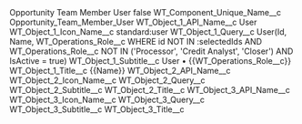 <?xml version="1.0" encoding="UTF-8"?>
<CustomMetadata xmlns="http://soap.sforce.com/2006/04/metadata" xmlns:xsi="http://www.w3.org/2001/XMLSchema-instance" xmlns:xsd="http://www.w3.org/2001/XMLSchema">
    <label>Opportunity Team Member User</label>
    <protected>false</protected>
    <values>
        <field>WT_Component_Unique_Name__c</field>
        <value xsi:type="xsd:string">Opportunity_Team_Member_User</value>
    </values>
    <values>
        <field>WT_Object_1_API_Name__c</field>
        <value xsi:type="xsd:string">User</value>
    </values>
    <values>
        <field>WT_Object_1_Icon_Name__c</field>
        <value xsi:type="xsd:string">standard:user</value>
    </values>
    <values>
        <field>WT_Object_1_Query__c</field>
        <value xsi:type="xsd:string">User(Id, Name, WT_Operations_Role__c WHERE id NOT IN :selectedIds AND WT_Operations_Role__c NOT IN (&apos;Processor&apos;, &apos;Credit Analyst&apos;, &apos;Closer&apos;) AND IsActive = true)</value>
    </values>
    <values>
        <field>WT_Object_1_Subtitle__c</field>
        <value xsi:type="xsd:string">User • {{WT_Operations_Role__c}}</value>
    </values>
    <values>
        <field>WT_Object_1_Title__c</field>
        <value xsi:type="xsd:string">{{Name}}</value>
    </values>
    <values>
        <field>WT_Object_2_API_Name__c</field>
        <value xsi:nil="true"/>
    </values>
    <values>
        <field>WT_Object_2_Icon_Name__c</field>
        <value xsi:nil="true"/>
    </values>
    <values>
        <field>WT_Object_2_Query__c</field>
        <value xsi:nil="true"/>
    </values>
    <values>
        <field>WT_Object_2_Subtitle__c</field>
        <value xsi:nil="true"/>
    </values>
    <values>
        <field>WT_Object_2_Title__c</field>
        <value xsi:nil="true"/>
    </values>
    <values>
        <field>WT_Object_3_API_Name__c</field>
        <value xsi:nil="true"/>
    </values>
    <values>
        <field>WT_Object_3_Icon_Name__c</field>
        <value xsi:nil="true"/>
    </values>
    <values>
        <field>WT_Object_3_Query__c</field>
        <value xsi:nil="true"/>
    </values>
    <values>
        <field>WT_Object_3_Subtitle__c</field>
        <value xsi:nil="true"/>
    </values>
    <values>
        <field>WT_Object_3_Title__c</field>
        <value xsi:nil="true"/>
    </values>
</CustomMetadata>

